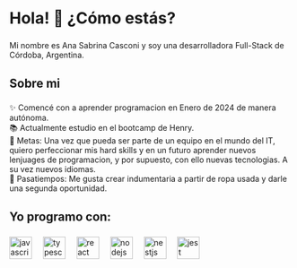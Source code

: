 <h1 align="left">Hola! 👋 ¿Cómo estás?</h1>

###

<p align="left">Mi nombre es Ana Sabrina Casconi y soy una desarrolladora Full-Stack de Córdoba, Argentina.</p>

###

<h2 align="left">Sobre mi</h2>

###

<p align="left">✨ Comencé con a aprender programacion en Enero de 2024 de manera autónoma.<br>📚 Actualmente estudio en el bootcamp de Henry.<br>🎯 Metas: Una vez que pueda ser parte de un equipo en el mundo del IT, quiero perfeccionar mis hard skills y en un futuro aprender nuevos lenjuages de programacion, y por supuesto, con ello nuevas tecnologias. A su vez nuevos idiomas.<br>🎲 Pasatiempos: Me gusta crear indumentaria a partir de ropa usada y darle una segunda oportunidad.</p>

###

<h2 align="left">Yo programo con:</h2>

###

<div align="left">
  <img src="https://cdn.jsdelivr.net/gh/devicons/devicon/icons/javascript/javascript-original.svg" height="40" alt="javascript logo"  />
  <img width="12" />
  <img src="https://cdn.jsdelivr.net/gh/devicons/devicon/icons/typescript/typescript-original.svg" height="40" alt="typescript logo"  />
  <img width="12" />
  <img src="https://cdn.jsdelivr.net/gh/devicons/devicon/icons/react/react-original.svg" height="40" alt="react logo"  />
  <img width="12" />
  <img src="https://cdn.jsdelivr.net/gh/devicons/devicon/icons/nodejs/nodejs-original.svg" height="40" alt="nodejs logo"  />
  <img width="12" />
  <img src="https://nestjs.com/logo-small-gradient.76616405.svg" height="40" alt="nestjs logo"  />
  <img width="12" />
  <img src="https://cdn.jsdelivr.net/gh/devicons/devicon/icons/jest/jest-plain.svg" height="40" alt="jest logo"  />
</div>

###

<!--
**Anacasconi1/Anacasconi1** is a ✨ _special_ ✨ repository because its `README.md` (this file) appears on your GitHub profile.

Here are some ideas to get you started:

- 🔭 I’m currently working on ...
- 🌱 I’m currently learning ...
- 👯 I’m looking to collaborate on ...
- 🤔 I’m looking for help with ...
- 💬 Ask me about ...
- 📫 How to reach me: ...
- 😄 Pronouns: ...
- ⚡ Fun fact: ...
-->
